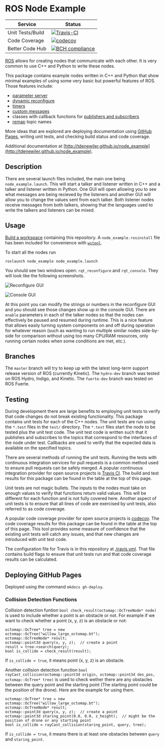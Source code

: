# ROS Node Example

| Service | Status |
| ------- | ------ |
| Unit Tests/Build | [![Travis-CI](https://api.travis-ci.org/tdenewiler/node_example.svg?branch=master)](https://travis-ci.org/tdenewiler/node_example/branches) |
| Code Coverage | [![codecov](https://codecov.io/gh/tdenewiler/node_example/branch/master/graph/badge.svg)](https://codecov.io/gh/tdenewiler/node_example) |
| Better Code Hub | [![BCH compliance](https://bettercodehub.com/edge/badge/tdenewiler/node_example?branch=master)](https://bettercodehub.com/) |

[ROS](http://ros.org) allows for creating nodes that communicate with each other.
It is very common to use C++ and Python to write these nodes.

This package contains example nodes written in C++ and Python that show minimal examples of using
some very basic but powerful features of ROS.
Those features include:

  * [parameter server](http://wiki.ros.org/Parameter%20Server)
  * [dynamic reconfigure](http://wiki.ros.org/dynamic_reconfigure/Tutorials)
  * [timers](http://wiki.ros.org/roscpp/Overview/Timers)
  * [custom messages](http://wiki.ros.org/ROS/Tutorials/DefiningCustomMessages)
  * classes with callback functions for
    [publishers and subscribers](http://wiki.ros.org/roscpp/Overview/Publishers%20and%20Subscribers)
  * [remap](http://wiki.ros.org/roslaunch/XML/remap) topic names

More ideas that are explored are deploying documentation using [GitHub Pages](https://pages.github.com/),
writing unit tests, and checking build status and code coverage.

Additional documentation at
[http://tdenewiler.github.io/node_example](http://tdenewiler.github.io/node_example).

## Description

There are several launch files included, the main one being `node_example.launch`.
This will start a talker and listener written in C++ and a talker and listener written in Python.
One GUI will open allowing you to see what messages are being recieved by the listeners and another GUI will allow
you to change the values sent from each talker.
Both listener nodes receive messages from both talkers, showing that the languages used to write the talkers and
listeners can be mixed.

## Usage

[Build a workspace](http://wiki.ros.org/catkin/Tutorials/create_a_workspace) containing this repository.
A `node_example.rosinstall` file has been included for convenience with [`wstool`](http://wiki.ros.org/wstool).

To start all the nodes run

    roslaunch node_example node_example.launch

You should see two windows open: `rqt_reconfigure` and `rqt_console`.
They will look like the following screenshots.

  ![Reconfigure GUI](docs/images/reconfigure.png)

  ![Console GUI](docs/images/console.png)

At this point you can modify the strings or numbers in the reconfigure GUI and you should see those changes show up in the console GUI.
There are `enable` parameters in each of the talker nodes so that the nodes can effectively be paused and resumed during runtime.
This is a nice feature that allows easily turning system components on and off during operation for whatever reason
(such as wanting to run multiple similar nodes side-by-side for comparison without using too many CPU/RAM resources,
only running certain nodes when some conditions are met, etc.).

## Branches

The `master` branch will try to keep up with the latest long-term support release version of ROS (currently Kinetic).
The `hydro-dev` branch was tested on ROS Hydro, Indigo, and Kinetic.
The `fuerte-dev` branch was tested on ROS Fuerte.

## Testing

During development there are large benefits to employing unit tests to verify that code changes do not break existing functionality.
This package contains unit tests for each of the C++ nodes.
The unit tests are run using the `*.test` files in the `test/` directory.
The `*.test` files start the node to be tested plus the unit test code.
The unit test code is written such that it publishes and subscribes to the topics that correspond to the interfaces of the node under test.
Callbacks are used to verify that the expected data is available on the specified topics.

There are several methods of running the unit tests.
Running the tests with continuous integration services for pull requests is a common method used to ensure pull requests can be safely merged.
A popular continuous integration provider for open source projects is [Travis CI](https://travis-ci.org).
The build and test results for this package can be found in the table at the top of this page.

Unit tests are not magic bullets.
The inputs to the nodes must take on enough values to verify that functions return valid values.
This will be different for each function and is not fully covered here.
Another aspect of unit tests is to ensure that all lines of code are exercised by unit tests, also referred to as code coverage.

A popular code coverage provider for open source projects is [codecov](https://codecov.io).
The code coverage results for this package can be found in the table at the top of this page.
This tool provides some measure of confidence that the existing unit tests will catch any issues, and that new changes are introduced with unit test code.

The configuration file for Travis is in this repository at [.travis.yml](.travis.yml).
That file contains build flags to ensure that unit tests run and that code coverage results can be calculated.

## Deploying GitHub Pages
Deployed using the command `mkdocs gh-deploy`.

### Collision Detection Functions ###
Collision detection funtion `bool check_result(octomap::OcTreeNode* node)` is used to include whether a point is an obstacle or not. For example if we want to check whether a point (x, y, z) is an obstacle or not:
```
octomap::OcTree* tree = new octomap::OcTree("willow_large_octomap.bt");
octomap::OcTreeNode* result;
octomap::point3d query(x, y, z);  // create a point
result = tree->search(query);
bool is_collide = check_result(result);
```
If `is_collide = true`, it means point (x, y, z) is an obstacle.

Another collision detection function `bool rayCast_collision(octomap::point3d origin, octomap::point3d des_pos, octomap::OcTree* tree)` is used to check wether there are any obstacles between the query point and the starting point (The starting point could be the position of the drone). Here are the example for using them.
```
octomap::OcTree* tree = new octomap::OcTree("willow_large_octomap.bt");
octomap::OcTreeNode* result;
octomap::point3d query(x, y, z);  // create a point
octomap::point3d staring_point(0.0, 0.0, z_height);  // might be the position of drone or any starting point
bool is_collide = rayCast_collision(staring_point, query, tree);

```
If `is_collide = true`, it means there is at least one obstacles between `query` and `staring_point`.
